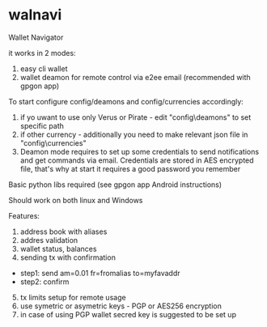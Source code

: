 # walnavi
Wallet Navigator

it works in 2 modes:
1. easy cli wallet
2. wallet deamon for remote control via e2ee email (recommended with gpgon app)

To start configure config/deamons and config/currencies accordingly:
1. if yo uwant to use only Verus or Pirate - edit "config\deamons" to set specific path
2. if other currency - additionally you need to make relevant json file in "config\currencies"
3. Deamon mode requires to set up some credentials to send notifications and get commands via email. Credentials are stored in AES encrypted file, that's why at start it requires a good password you remember

Basic python libs required (see gpgon app Android instructions)

Should work on both linux and Windows

Features:
1. address book with aliases
2. addres validation
3. wallet status, balances
4. sending tx with confirmation
- step1: send am=0.01 fr=fromalias to=myfavaddr
- step2: confirm
5. tx limits setup for remote usage
6. use symetric or asymetric keys - PGP or AES256 encryption
7. in case of using PGP wallet secred key is suggested to be set up
